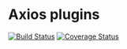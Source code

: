 # Axios plugins

[![Build Status](https://travis-ci.org/yhtml5/axios-plugins.svg?branch=master)](https://travis-ci.org/yhtml5/axios-plugins)
[![Coverage Status](https://coveralls.io/repos/github/yhtml5/axios-plugins/badge.svg?branch=master)](https://coveralls.io/github/yhtml5/axios-plugins?branch=master)
